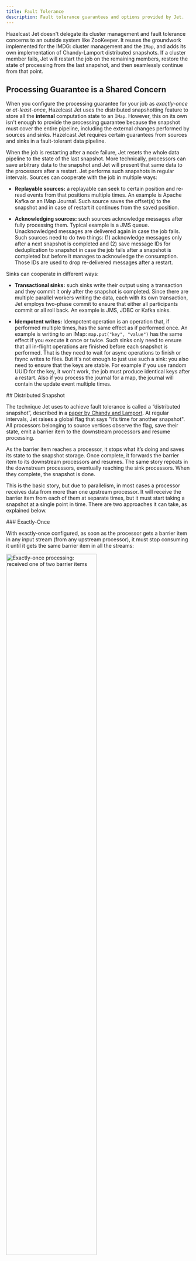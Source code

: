 ```yaml
---
title: Fault Tolerance
description: Fault tolerance guarantees and options provided by Jet.
---
```


Hazelcast Jet doesn't delegate its cluster management and fault
tolerance concerns to an outside system like ZooKeeper. It reuses the
groundwork implemented for the IMDG: cluster management and the `IMap`,
and adds its own implementation of Chandy-Lamport distributed snapshots.
If a cluster member fails, Jet will restart the job on the remaining
members, restore the state of processing from the last snapshot, and
then seamlessly continue from that point.

## Processing Guarantee is a Shared Concern

When you configure the processing guarantee for your job as
_exactly-once_ or _at-least-once_, Hazelcast Jet uses the distributed
snapshotting feature to store all the **internal** computation state to
an `IMap`. However, this on its own isn't enough to provide the
processing guarantee because the snapshot must cover the entire
pipeline, including the external changes performed by sources and sinks.
Hazelcast Jet requires certain guarantees from sources and sinks in a
fault-tolerant data pipeline.

When the job is restarting after a node failure, Jet resets the whole
data pipeline to the state of the last snapshot. More technically,
processors can save arbitrary data to the snapshot and Jet will present
that same data to the processors after a restart. Jet performs such
snapshots in regular intervals. Sources can cooperate with the job in
multiple ways:

- **Replayable sources:** a replayable can seek to certain position and
re-read events from that positions multiple times. An example is Apache
Kafka or an IMap Journal. Such source saves the offset(s) to the
snapshot and in case of restart it continues from the saved position.

- **Acknowledging sources:** such sources acknowledge messages after
fully processing them. Typical example is a JMS queue. Unacknowledged
messages are delivered again in case the job fails. Such sources need to
do two things: (1) acknowledge messages only after a next snapshot is
completed and (2) save message IDs for deduplication to snapshot in case
the job fails after a snapshot is completed but before it manages to
acknowledge the consumption. Those IDs are used to drop re-delivered
messages after a restart.

Sinks can cooperate in different ways:

- **Transactional sinks:** such sinks write their output using a
transaction and they commit it only after the snapshot is completed.
Since there are multiple parallel workers writing the data, each with
its own transaction, Jet employs two-phase commit to ensure that either
all participants commit or all roll back. An example is JMS, JDBC or
Kafka sinks.

- **Idempotent writes:** Idempotent operation is an operation that, if
performed multiple times, has the same effect as if performed once. An
example is writing to an IMap: `map.put("key", "value")` has the same
effect if you execute it once or twice. Such sinks only need to ensure
that all in-flight operations are finished before each snapshot is
performed. That is they need to wait for async operations to finish or
fsync writes to files. But it's not enough to just use such a sink: you
also need to ensure that the keys are stable. For example if you use
random UUID for the key, it won't work, the job must produce identical
keys after a restart. Also if you process the journal for a map, the
journal will contain the update event multiple times.

## Distributed Snapshot

The technique Jet uses to achieve fault tolerance is called a
“distributed snapshot”, described in a [paper by Chandy and
Lamport](http://lamport.azurewebsites.net/pubs/chandy.pdf). At regular
intervals, Jet raises a global flag that says "it’s time for another
snapshot". All processors belonging to source vertices observe the flag,
save their state, emit a barrier item to the downstream processors and
resume processing.

As the barrier item reaches a processor, it stops what it’s doing and
saves its state to the snapshot storage. Once complete, it forwards the
barrier item to its downstream processors and resumes. The same story
repeats in the downstream processors, eventually reaching the sink
processors. When they complete, the snapshot is done.

This is the basic story, but due to parallelism, in most cases a
processor receives data from more than one upstream processor. It will
receive the barrier item from each of them at separate times, but it
must start taking a snapshot at a single point in time. There are two
approaches it can take, as explained below.

### Exactly-Once

With exactly-once configured, as soon as the processor gets a barrier
item in any input stream (from any upstream processor), it must stop
consuming it until it gets the same barrier item in all the streams:

<img src="/docs/assets/exactly-once-1.png"
     alt="Exactly-once processing: received one of two barrier items"
     width="70%">

1. Stream X is at the barrier, Y not yet. The processor must not accept
   any more X items.

<img src="/docs/assets/exactly-once-2.png"
     alt="Exactly-once processing: received both barrier items"
     width="70%">

2. At the barrier in both streams, taking a snapshot.

<img src="/docs/assets/exactly-once-3.png"
     alt="Exactly-once processing: forwarding the barrier"
     width="70%">

3. Snapshot done, barrier forwarded. Processor resumes consuming all
   streams.

### At-Least-Once

With at-least-once configured, the processor can keep consuming all the
streams until it gets all the barriers, at which point it stops to take
the snapshot:

<img src="/docs/assets/at-least-once-1.png"
     alt="At-Least-once processing: received one barrier"
     width="70%">

1. Stream X is at the barrier, Y not yet. Carry on consuming all streams.

<img src="/docs/assets/at-least-once-2.png"
     alt="At-Least-once processing: received both barriers"
     width="70%">

2. At the barrier in both streams, already consumed x1 and x2. Taking a snapshot.

<img src="/docs/assets/at-least-once-3.png"
     alt="At-Least-once processing: forward the barrier"
     width="70%">

3. Snapshot done, barrier forwarded.

Even though `x1` and `x2` occur after the barrier, the processor
consumed and processed them before processing the barrier, updating its
state accordingly. If the computation job stops and restarts, this state
will be restored from the snapshot and then the source will replay `x1`
and `x2`. The processor will think it got two new items.

## Data Safety

### In-Memory Snapshot Storage

Jet backs up the state to its own `IMap` objects. `IMap` is a replicated
in-memory data structure, storing each key-value pair on a configurable
number of cluster members. By default it makes a single backup copy,
resulting in a system that tolerates the failure of a single member at a
time. The cluster recovers its safety level by re-establishing all the
missing backups, and when this is done, another node can fail without
data loss. You can set the backup count in the configuration, for
example:

```yaml
hazelcast-jet:
  instance:
    backup-count: 2
```

If multiple members fail simultaneously, some data from the backing
`IMap`s can be lost. Jet detects this by counting the entries in the
snapshot `IMap` and it won't run a job with missing data.

## Split-Brain Protection

There is a special kind of cluster failure, popularly called the "Split
Brain". It occurs due to a complex network failure (a network
_partition_) where the graph of live connections among cluster nodes
falls apart into two islands. In each island it seems like all the other
nodes failed, so the remaining cluster should self-heal and continue
working. Now you have two Jet clusters working in parallel, each running
all the jobs on all the data.

Hazelcast Jet offers a mechanism to mitigate this risk: split-brain
protection. It works by ensuring that a job can be restarted only in a
cluster whose size is more than half of what it ever was. Enable
split-brain protection like this:

```java
jobConfig.setSplitBrainProtection(true);
```

If there’s an even number of members in your cluster, this may mean the
job will not be able to restart at all if the cluster splits into two
equally-sized parts. We recommend having an odd number of members.

Note also that you should ensure there is no split-brain condition at
the moment you are introducing new members to the cluster. If that
happens, both sub-clusters may grow to more than half of the previous
size, circumventing the split-brain protection.

<!-- ### Disk Snapshot Storage -->

<!-- In-memory Snapshot Storage doesn’t cover the case when the entire
cluster must shut down. -->

<!-- The Lossless Cluster Restart allows you to gracefully shut down the
cluster at any time and have the snapshot data of all the jobs
preserved. After you restart the cluster, Jet automatically restores the
data and resumes the jobs. -->

<!-- Since the Hot Restart data is saved locally on each member, all the
members must be present after the restart for Jet to be able to reload
the data. Beyond that, there’s no special action to take: as soon as the
cluster re-forms, it will automatically reload the persisted snapshots
and resume the jobs. -->

<!-- ## Exported Snapshots -->

<!-- In addition to regular snapshots, you can create exported
snapshots. The lifecycle of the exported snapshot is controlled by
the user: it's created upon user request and is stored in the cluster
until the user decides do remove it. -->

<!--
Exported snapshots are mainly used to update the job: job is cancelled
with a snapshot and a new job is submitted that will use the saved
snapshot for initial state.  -->
